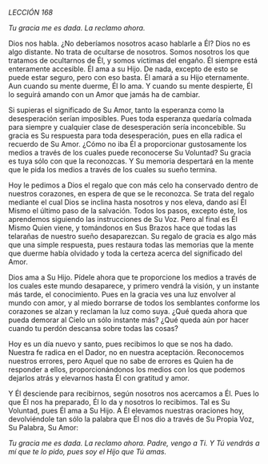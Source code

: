 *LECCIÓN 168*

*Tu gracia me es dada. La reclamo ahora.*

Dios nos habla. ¿No deberíamos nosotros acaso hablarle a Él? Dios no es algo distante. No trata de ocultarse de nosotros. Somos nosotros los que tratamos de ocultarnos de Él, y somos víctimas del engaño. Él siempre está enteramente accesible. Él ama a su Hijo. De nada, excepto de esto se puede estar seguro, pero con eso basta. Él amará a su Hijo eternamente. Aun cuando su mente duerme, Él lo ama. Y cuando su mente despierte, Él lo seguirá amando con un Amor que jamás ha de cambiar.

Si supieras el significado de Su Amor, tanto la esperanza como la desesperación serían imposibles. Pues toda esperanza quedaría colmada para siempre y cualquier clase de desesperación sería inconcebible. Su gracia es Su respuesta para toda desesperación, pues en ella radica el recuerdo de Su Amor. ¿Cómo no iba Él a proporcionar gustosamente los medios a través de los cuales puede reconocerse Su Voluntad? Su gracia es tuya sólo con que la reconozcas. Y Su memoria despertará en la mente que le pida los medios a través de los cuales su sueño termina.

Hoy le pedimos a Dios el regalo que con más celo ha conservado dentro de nuestros corazones, en espera de que se le reconozca. Se trata del regalo mediante el cual Dios se inclina hasta nosotros y nos eleva, dando así Él Mismo el último paso de la salvación. Todos los pasos, excepto éste, los aprendemos siguiendo las instrucciones de Su Voz. Pero al final es Él Mismo Quien viene, y tomándonos en Sus Brazos hace que todas las telarañas de nuestro sueño desaparezcan. Su regalo de gracia es algo más que una simple respuesta, pues restaura todas las memorias que la mente que duerme había olvidado y toda la certeza acerca del significado del Amor.

Dios ama a Su Hijo. Pídele ahora que te proporcione los medios a través de los cuales este mundo desaparece, y primero vendrá la visión, y un instante más tarde, el conocimiento. Pues en la gracia ves una luz envolver al mundo con amor, y al miedo borrarse de todos los semblantes conforme los corazones se alzan y reclaman la luz como suya. ¿Qué queda ahora que pueda demorar al Cielo un sólo instante más? ¿Qué queda aún por hacer cuando tu perdón descansa sobre todas las cosas?

Hoy es un día nuevo y santo, pues recibimos lo que se nos ha dado. Nuestra fe radica en el Dador, no en nuestra aceptación. Reconocemos nuestros errores, pero Aquel que no sabe de errores es Quien ha de responder a ellos, proporcionándonos los medios con los que podemos dejarlos atrás y elevarnos hasta Él con gratitud y amor.

Y Él desciende para recibirnos, según nosotros nos acercamos a Él. Pues lo que Él nos ha preparado, Él lo da y nosotros lo recibimos. Tal es Su Voluntad, pues Él ama a Su Hijo. A Él elevamos nuestras oraciones hoy, devolviéndole tan sólo la palabra que Él nos dio a través de Su Propia Voz, Su Palabra, Su Amor:

_Tu gracia me es dada. La reclamo ahora. Padre, vengo a Ti. Y Tú vendrás a mí que te lo pido, pues soy el Hijo que Tú amas._
